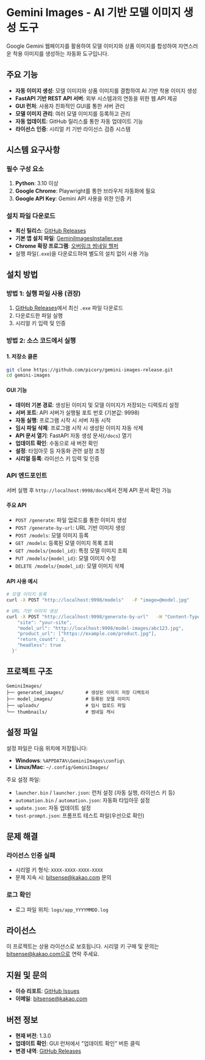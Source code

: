 # Gemini Images - AI 기반 모델 이미지 생성 도구

Google Gemini 웹페이지를 활용하여 모델 이미지와 상품 이미지를 합성하여 자연스러운 착용 이미지를 생성하는 자동화 도구입니다.

## 주요 기능

- **자동 이미지 생성**: 모델 이미지와 상품 이미지를 결합하여 AI 기반 착용 이미지 생성
- **FastAPI 기반 REST API 서버**: 외부 시스템과의 연동을 위한 웹 API 제공
- **GUI 런처**: 사용자 친화적인 GUI를 통한 서버 관리
- **모델 이미지 관리**: 여러 모델 이미지를 등록하고 관리
- **자동 업데이트**: GitHub 릴리스를 통한 자동 업데이트 기능
- **라이선스 인증**: 시리얼 키 기반 라이선스 검증 시스템

## 시스템 요구사항

### 필수 구성 요소

1. **Python**: 3.10 이상
2. **Google Chrome**: Playwright를 통한 브라우저 자동화에 필요
3. **Google API Key**: Gemini API 사용을 위한 인증 키

### 설치 파일 다운로드

- **최신 릴리스**: [GitHub Releases](https://github.com/picory/gemini-images-release/releases/latest)
- **기본 앱 설치 파일**: [GeminiImagesInstaller.exe](https://github.com/picory/gemini-images-release/releases/download/1.3.0/GeminiImagesLauncher.exe)
- **Chrome 확장 프로그램**: [오버링크 썸네일 헬퍼](https://chromewebstore.google.com/detail/%EC%98%A4%EB%B2%84%EB%A7%81%ED%81%AC-%EC%8D%B8%EB%84%A4%EC%9D%BC-%ED%97%AC%ED%8D%BC/emjolgbjdaanhiihkaecbmmebpgpggmf?authuser=0&hl=en)
- 실행 파일(`.exe`)을 다운로드하여 별도의 설치 없이 사용 가능

## 설치 방법

### 방법 1: 실행 파일 사용 (권장)

1. [GitHub Releases](https://github.com/picory/gemini-images-release/releases/latest)에서 최신 `.exe` 파일 다운로드
2. 다운로드한 파일 실행
3. 시리얼 키 입력 및 인증

### 방법 2: 소스 코드에서 실행

#### 1. 저장소 클론

```bash
git clone https://github.com/picory/gemini-images-release.git
cd gemini-images
```

#### GUI 기능

- **데이터 기본 경로**: 생성된 이미지 및 모델 이미지가 저장되는 디렉토리 설정
- **서버 포트**: API 서버가 실행될 포트 번호 (기본값: 9998)
- **자동 실행**: 프로그램 시작 시 서버 자동 시작
- **임시 파일 삭제**: 프로그램 시작 시 생성된 이미지 자동 삭제
- **API 문서 열기**: FastAPI 자동 생성 문서(`/docs`) 열기
- **업데이트 확인**: 수동으로 새 버전 확인
- **설정**: 타임아웃 등 자동화 관련 설정 조정
- **시리얼 등록**: 라이선스 키 입력 및 인증

### API 엔드포인트

서버 실행 후 `http://localhost:9998/docs`에서 전체 API 문서 확인 가능

#### 주요 API

- `POST /generate`: 파일 업로드를 통한 이미지 생성
- `POST /generate-by-url`: URL 기반 이미지 생성
- `POST /models`: 모델 이미지 등록
- `GET /models`: 등록된 모델 이미지 목록 조회
- `GET /models/{model_id}`: 특정 모델 이미지 조회
- `PUT /models/{model_id}`: 모델 이미지 수정
- `DELETE /models/{model_id}`: 모델 이미지 삭제

#### API 사용 예시

```bash
# 모델 이미지 등록
curl -X POST "http://localhost:9998/models"   -F "image=@model.jpg"   -F "name=전신 모델 남"

# URL 기반 이미지 생성
curl -X POST "http://localhost:9998/generate-by-url"   -H "Content-Type: application/json"   -d '{
    "site": "your-site",
    "model_url": "http://localhost:9998/model-images/abc123.jpg",
    "product_url": ["https://example.com/product.jpg"],
    "return_count": 2,
    "headless": true
  }'
```

## 프로젝트 구조

```
GeminiImages/
├── generated_images/        # 생성된 이미지 저장 디렉토리
├── model_images/            # 등록된 모델 이미지
├── uploads/                 # 임시 업로드 파일
└── thumbnails/              # 썸네일 캐시
```

## 설정 파일

설정 파일은 다음 위치에 저장됩니다:

- **Windows**: `%APPDATA%\GeminiImages\config\`
- **Linux/Mac**: `~/.config/GeminiImages/`

주요 설정 파일:

- `launcher.bin` / `launcher.json`: 런처 설정 (자동 실행, 라이선스 키 등)
- `automation.bin` / `automation.json`: 자동화 타임아웃 설정
- `update.json`: 자동 업데이트 설정
- `test-prompt.json`: 프롬프트 테스트 파일(우선으로 확인)

## 문제 해결

### 라이선스 인증 실패

- 시리얼 키 형식: `XXXX-XXXX-XXXX-XXXX`
- 문제 지속 시: bitsense@kakao.com 문의

### 로그 확인

- 로그 파일 위치: `logs/app_YYYYMMDD.log`

## 라이선스

이 프로젝트는 상용 라이선스로 보호됩니다. 시리얼 키 구매 및 문의는 bitsense@kakao.com으로 연락 주세요.

## 지원 및 문의

- **이슈 리포트**: [GitHub Issues](https://github.com/picory/gemini-images-release/issues)
- **이메일**: bitsense@kakao.com

## 버전 정보

- **현재 버전**: 1.3.0
- **업데이트 확인**: GUI 런처에서 "업데이트 확인" 버튼 클릭
- **변경 내역**: [GitHub Releases](https://github.com/picory/gemini-images-release/releases)
